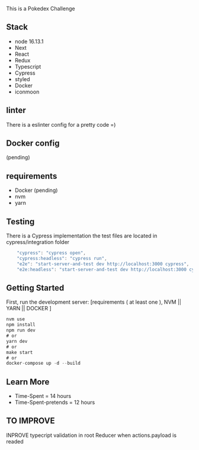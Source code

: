This is a Pokedex Challenge

## Stack
- node 16.13.1
- Next
- React
- Redux
- Typescript
- Cypress
- styled
- Docker
- iconmoon

## linter
There is a eslinter config for a pretty code =)

## Docker config
(pending)

## requirements
- Docker (pending)
- nvm
- yarn

## Testing
There is a Cypress implementation
the test files are located in cypress/integration folder

```js
    "cypress": "cypress open",
    "cypress:headless": "cypress run",
    "e2e": "start-server-and-test dev http://localhost:3000 cypress",
    "e2e:headless": "start-server-and-test dev http://localhost:3000 cypress:headless"
```

## Getting Started
First, run the development server:
[requirements ( at least one ), NVM || YARN || DOCKER ]
```js
nvm use  
npm install
npm run dev
# or
yarn dev
# or
make start
# or
docker-compose up -d --build
```

## Learn More

- Time-Spent = 14 hours
- Time-Spent-pretends = 12 hours

## TO IMPROVE
INPROVE typecript validation in root Reducer when actions.payload is readed